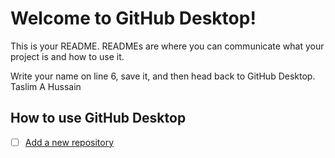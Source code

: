 # Welcome to GitHub Desktop!

This is your README. READMEs are where you can communicate what your project is and how to use it.

Write your name on line 6, save it, and then head back to GitHub Desktop.
Taslim A Hussain

## How to use GitHub Desktop

- [ ] [Add a new repository](https://desktop.github.com/)

